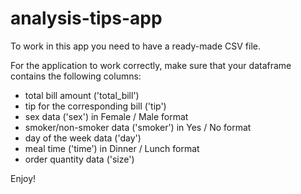# analysis-tips-app

To work in this app you need to have a ready-made CSV file. 

For the application to work correctly, make sure that your dataframe contains the following columns:
- total bill amount ('total_bill')
- tip for the corresponding bill ('tip')
- sex data ('sex') in Female / Male format
- smoker/non-smoker data ('smoker') in Yes / No format
- day of the week data ('day')
- meal time ('time') in Dinner / Lunch format
- order quantity data ('size')

Enjoy!
